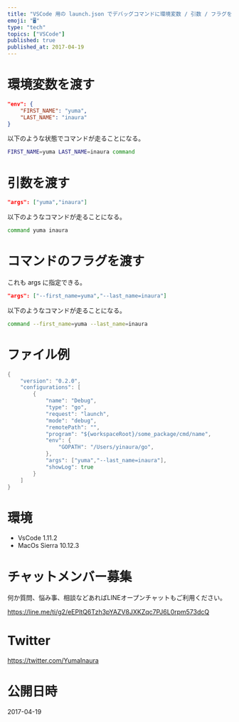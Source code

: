 ```yaml
---
title: "VSCode 用の launch.json でデバッグコマンドに環境変数 / 引数 / フラグを渡す設定"
emoji: "🖥"
type: "tech"
topics: ["VSCode"]
published: true
published_at: 2017-04-19
---
```


# 環境変数を渡す

```json
"env": {
    "FIRST_NAME": "yuma",
    "LAST_NAME": "inaura"
}
```

以下のような状態でコマンドが走ることになる。

```bash
FIRST_NAME=yuma LAST_NAME=inaura command
```

# 引数を渡す

```json
"args": ["yuma","inaura"]
```

以下のようなコマンドが走ることになる。

```bash
command yuma inaura
```

# コマンドのフラグを渡す

これも args に指定できる。

```json
"args": ["--first_name=yuma","--last_name=inaura"]
```

以下のようなコマンドが走ることになる。

```bash
command --first_name=yuma --last_name=inaura
```

# ファイル例

```go
{
    "version": "0.2.0",
    "configurations": [
        {
            "name": "Debug",
            "type": "go",
            "request": "launch",
            "mode": "debug",
            "remotePath": "",
            "program": "${workspaceRoot}/some_package/cmd/name",
            "env": {
                "GOPATH": "/Users/yinaura/go",
            },
	        "args": ["yuma","--last_name=inaura"],
            "showLog": true
        }
    ]
}
```

# 環境

- VsCode 1.11.2
- MacOs Sierra 10.12.3








<!-- Update From Qiita API -->

# チャットメンバー募集


何か質問、悩み事、相談などあればLINEオープンチャットもご利用ください。

https://line.me/ti/g2/eEPltQ6Tzh3pYAZV8JXKZqc7PJ6L0rpm573dcQ





# Twitter


https://twitter.com/YumaInaura


<!-- Update From Qiita API -->



# 公開日時

2017-04-19
